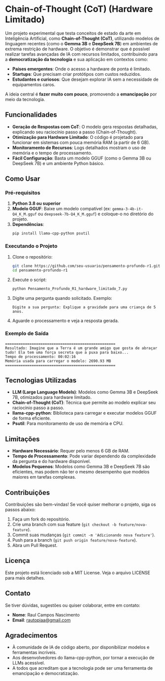 # Chain-of-Thought (CoT) (Hardware Limitado)

Um projeto experimental que testa conceitos de estado da arte em Inteligência Artificial, como **Chain-of-Thought (CoT)**, utilizando modelos de linguagem recentes (como o **Gemma 3B** e **DeepSeek 7B**) em ambientes de extrema restrição de hardware. O objetivo é demonstrar que é possível realizar tarefas avançadas de IA com recursos limitados, contribuindo para a **democratização da tecnologia** e sua aplicação em contextos como:

- **Países emergentes**: Onde o acesso a hardware de ponta é limitado.
- **Startups**: Que precisam criar protótipos com custos reduzidos.
- **Estudantes e curiosos**: Que desejam explorar IA sem a necessidade de equipamentos caros.

A ideia central é **fazer muito com pouco**, promovendo a **emancipação** por meio da tecnologia.

## Funcionalidades

- **Geração de Respostas com CoT**: O modelo gera respostas detalhadas, explicando seu raciocínio passo a passo (Chain-of-Thought).
- **Otimização para Hardware Limitado**: O código é projetado para funcionar em sistemas com pouca memória RAM (a partir de 6 GB).
- **Monitoramento de Recursos**: Logs detalhados mostram o uso de memória e o tempo de processamento.
- **Fácil Configuração**: Basta um modelo GGUF (como o Gemma 3B ou DeepSeek 7B) e um ambiente Python básico.

## Como Usar

### Pré-requisitos

1. **Python 3.8 ou superior**
2. **Modelo GGUF**: Baixe um modelo compatível (ex: `gemma-3-4b-it-Q4_K_M.gguf` ou `deepseek-7b-Q4_K_M.gguf`) e coloque-o no diretório do projeto.
3. **Dependências**:
   ```bash
   pip install llama-cpp-python psutil
   ```

### Executando o Projeto

1. Clone o repositório:
   ```bash
   git clone https://github.com/seu-usuario/pensamento-profundo-r1.git
   cd pensamento-profundo-r1
   ```

2. Execute o script:
   ```bash
   python Pensamento_Profundo_R1_hardware_limitado_7.py
   ```

3. Digite uma pergunta quando solicitado. Exemplo:
   ```
   Digite a sua pergunta: Explique a gravidade para uma criança de 5 anos.
   ```

4. Aguarde o processamento e veja a resposta gerada.

### Exemplo de Saída

```
==================================================
Resultado: Imagine que a Terra é um grande amigo que gosta de abraçar tudo! Ela tem uma força secreta que a puxa para baixo...
Tempo de processamento: 00:02:16
Memória usada para carregar o modelo: 2690.93 MB
==================================================
```

## Tecnologias Utilizadas

- **LLM (Large Language Models)**: Modelos como Gemma 3B e DeepSeek 7B, otimizados para hardware limitado.
- **Chain-of-Thought (CoT)**: Técnica que permite ao modelo explicar seu raciocínio passo a passo.
- **llama-cpp-python**: Biblioteca para carregar e executar modelos GGUF de forma eficiente.
- **Psutil**: Para monitoramento de uso de memória e CPU.

## Limitações

- **Hardware Necessário**: Requer pelo menos 6 GB de RAM.
- **Tempo de Processamento**: Pode variar dependendo da complexidade da pergunta e do hardware disponível.
- **Modelos Pequenos**: Modelos como Gemma 3B e DeepSeek 7B são eficientes, mas podem não ter o mesmo desempenho que modelos maiores em tarefas complexas.

## Contribuições

Contribuições são bem-vindas! Se você quiser melhorar o projeto, siga os passos abaixo:

1. Faça um fork do repositório.
2. Crie uma branch com sua feature (`git checkout -b feature/nova-feature`).
3. Commit suas mudanças (`git commit -m 'Adicionando nova feature'`).
4. Push para a branch (`git push origin feature/nova-feature`).
5. Abra um Pull Request.

## Licença

Este projeto está licenciado sob a MIT License. Veja o arquivo LICENSE para mais detalhes.

## Contato

Se tiver dúvidas, sugestões ou quiser colaborar, entre em contato:

- **Nome**: Raul Campos Nascimento
- **Email**: rautopiaa@gmail.com

## Agradecimentos

- À comunidade de IA de código aberto, por disponibilizar modelos e ferramentas incríveis.
- Aos desenvolvedores do llama-cpp-python, por tornar a execução de LLMs acessível.
- A todos que acreditam que a tecnologia pode ser uma ferramenta de emancipação e democratização.
